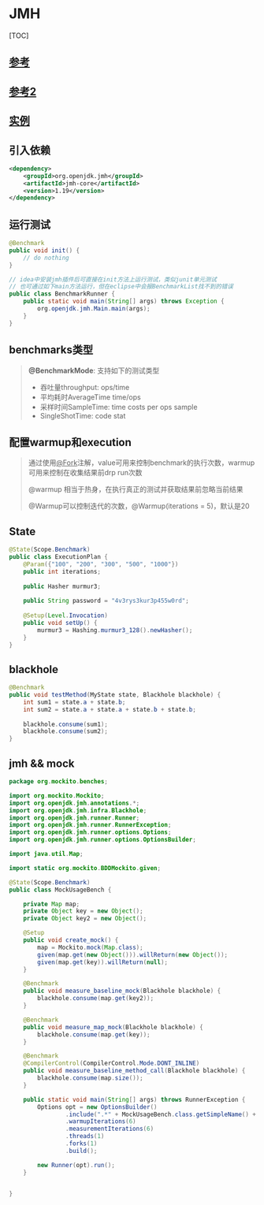 # JMH

[TOC]



## [参考](http://www.baeldung.com/java-microbenchmark-harness)

## [参考2](http://tutorials.jenkov.com/java-performance/jmh.html)

## [实例](http://hg.openjdk.java.net/code-tools/jmh/file/tip/jmh-samples/src/main/java/org/openjdk/jmh/samples/)

## 引入依赖

```xml
<dependency>
    <groupId>org.openjdk.jmh</groupId>
    <artifactId>jmh-core</artifactId>
    <version>1.19</version>
</dependency>
```

## 运行测试

```java
@Benchmark
public void init() {
    // do nothing
}
```

```java
// idea中安装jmh插件后可直接在init方法上运行测试，类似junit单元测试
// 也可通过如下main方法运行，但在eclipse中会报BenchmarkList找不到的错误
public class BenchmarkRunner {
    public static void main(String[] args) throws Exception {
        org.openjdk.jmh.Main.main(args);
    }
}
```

## benchmarks类型

>**@BenchmarkMode**: 支持如下的测试类型
>
>- 吞吐量throughput: ops/time
>- 平均耗时AverageTime time/ops
>- 采样时间SampleTime: time costs per ops sample
>- SingleShotTime: code stat



## 配置warmup和execution

> 通过使用<u>@Fork</u>注解，value可用来控制benchmark的执行次数，warmup可用来控制在收集结果前drp run次数
>
>  
>
> @warmup 相当于热身，在执行真正的测试并获取结果前忽略当前结果
>
> @Warmup可以控制迭代的次数，@Warmup(iterations = 5)，默认是20



## State

```java
@State(Scope.Benchmark)
public class ExecutionPlan {
    @Param({"100", "200", "300", "500", "1000"})
    public int iterations;
    
    public Hasher murmur3;
    
    public String password = "4v3rys3kur3p455w0rd";
    
    @Setup(Level.Invocation)
    public void setUp() {
        murmur3 = Hashing.murmur3_128().newHasher();
    }
}
```

## blackhole

```java
@Benchmark
public void testMethod(MyState state, Blackhole blackhole) {
    int sum1 = state.a + state.b;
    int sum2 = state.a + state.a + state.b + state.b;
    
    blackhole.consume(sum1);
    blackhole.consume(sum2);
}
```

## jmh && mock

```java
package org.mockito.benches;

import org.mockito.Mockito;
import org.openjdk.jmh.annotations.*;
import org.openjdk.jmh.infra.Blackhole;
import org.openjdk.jmh.runner.Runner;
import org.openjdk.jmh.runner.RunnerException;
import org.openjdk.jmh.runner.options.Options;
import org.openjdk.jmh.runner.options.OptionsBuilder;

import java.util.Map;

import static org.mockito.BDDMockito.given;

@State(Scope.Benchmark)
public class MockUsageBench {

    private Map map;
    private Object key = new Object();
    private Object key2 = new Object();

    @Setup
    public void create_mock() {
        map = Mockito.mock(Map.class);
        given(map.get(new Object())).willReturn(new Object());
        given(map.get(key)).willReturn(null);
    }

    @Benchmark
    public void measure_baseline_mock(Blackhole blackhole) {
        blackhole.consume(map.get(key2));
    }

    @Benchmark
    public void measure_map_mock(Blackhole blackhole) {
        blackhole.consume(map.get(key));
    }

    @Benchmark
    @CompilerControl(CompilerControl.Mode.DONT_INLINE)
    public void measure_baseline_method_call(Blackhole blackhole) {
        blackhole.consume(map.size());
    }

    public static void main(String[] args) throws RunnerException {
        Options opt = new OptionsBuilder()
                .include(".*" + MockUsageBench.class.getSimpleName() + ".*")
                .warmupIterations(6)
                .measurementIterations(6)
                .threads(1)
                .forks(1)
                .build();

        new Runner(opt).run();
    }


}
```

